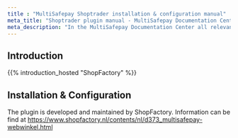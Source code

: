 ```yaml
---
title : "MultiSafepay Shoptrader installation & configuration manual"
meta_title: "Shoptrader plugin manual - MultiSafepay Documentation Center"
meta_description: "In the MultiSafepay Documentation Center all relevant information regarding our Plugins and API. As well as Support pages for Payment Method, Tools and General Questions. You can also find the contact details of our Support Team and Integration Team."
---
```

## Introduction

{{% introduction_hosted "ShopFactory" %}}

## Installation & Configuration

The plugin is developed and maintained by ShopFactory.
Information can be find at https://www.shopfactory.nl/contents/nl/d373_multisafepay-webwinkel.html

